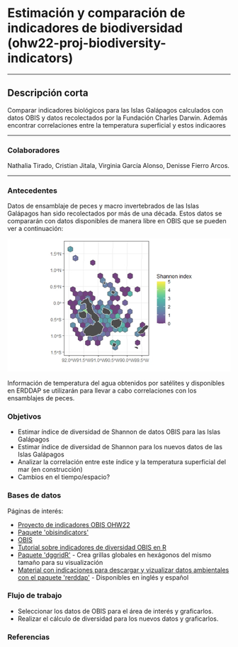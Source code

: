 # Estimación y comparación de indicadores de biodiversidad (ohw22-proj-biodiversity-indicators)
---
## Descripción corta  
Comparar indicadores biológicos para las Islas Galápagos calculados con datos OBIS y datos recolectados por la Fundación Charles Darwin. Además encontrar correlaciones entre la temperatura superficial y estos indicaores

---
### Colaboradores
Nathalia Tirado, Cristian Jitala, Virginia García Alonso, Denisse Fierro Arcos.

---
### Antecedentes
Datos de ensamblaje de peces y macro invertebrados de las Islas Galápagos han sido recolectados por más de una década. Estos datos se compararán con datos disponibles de manera libre en OBIS que se pueden ver a continuación:

![OBIS data for Galapagos Islands](https://github.com/oceanhackweek/ohw22-proj-biodiversity-indicators/blob/main/OBIS%20data%20GI.jpeg)

Información de temperatura del agua obtenidos por satélites y disponibles en ERDDAP se utilizarán para llevar a cabo correlaciones con los ensamblajes de peces. 

### Objetivos
* Estimar índice de diversidad de Shannon de datos OBIS para las Islas Galápagos
* Estimar índice de diversidad de Shannon para los nuevos datos de las Islas Galápagos
* Analizar la correlación entre este índice y la temperatura superficial del mar (en construcción)
* Cambios en el tiempo/espacio?

### Bases de datos
Páginas de interés:
* [Proyecto de indicadores OBIS OHW22](https://github.com/oceanhackweek/discussions/discussions/4)
* [Paquete 'obisindicators'](https://github.com/marinebon/obisindicators)
* [OBIS](https://obis.org/indicators/)
* [Tutorial sobre indicadores de diversidad OBIS en R](https://iobis.github.io/notebook-diversity-indicators/#read-the-occurrence-data)
* [Paquete 'dggridR'](https://github.com/r-barnes/dggridR/) - Crea grillas globales en hexágonos del mismo tamaño para su visualización
* [Material con indicaciones para descargar y vizualizar datos ambientales con el paquete 'rerddap'](https://github.com/virginiagarciaalonso/useR_2022_sst) - Disponibles en inglés y español

### Flujo de trabajo
* Seleccionar los datos de OBIS para el área de interés y graficarlos.
* Realizar el cálculo de diversidad para los nuevos datos y graficarlos.

### Referencias
